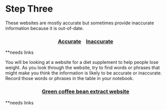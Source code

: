 # Step Three

These websites are mostly accurate but sometimes provide inaccurate information because it is out-of-date.

### <div align="center">[Accurate]()&nbsp;&nbsp;&nbsp;&nbsp;[Inaccurate]()</div>

**needs links

You will be looking at a website for a diet supplement to help people lose weight. As you look through the website, try to find words or phrases that might make you think the information is likely to be accurate or inaccurate. Record those words or phrases in the table in your notebook.

### <div align="center">[Green coffee bean extract website]()</div>

**needs links